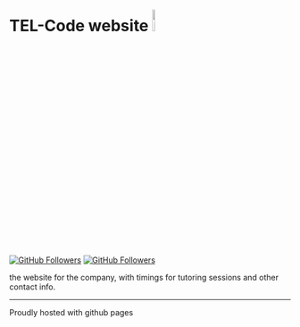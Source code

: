 # TEL-Code website <a href="http://www.w3.org/html/logo/"><img src="https://www.w3.org/html/logo/badge/html5-badge-h-css3.png" width="10%" alt="HTML5 Powered with CSS3 / Styling" title="HTML5 Powered with CSS3 / Styling">
</a><br>

[![GitHub Followers](https://img.shields.io/github/issues/tel-code/tel-code.github.io?color=darkspringgreen&logo=github&style=for-the-badge)](https://google.com)
[![GitHub Followers](https://img.shields.io/github/issues-pr/tel-code/tel-code.github.io?color=darkspringgreen&logo=github&style=for-the-badge)](https://google.com)<br>

the website for the company, with timings for tutoring sessions and other contact info.

---

Proudly hosted with github pages
